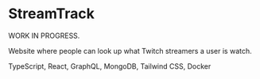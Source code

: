 # StreamTrack

WORK IN PROGRESS.

Website where people can look up what Twitch streamers a user is watch.

TypeScript, React, GraphQL, MongoDB, Tailwind CSS, Docker
